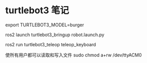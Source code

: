 # turtlebot3 笔记

export TURTLEBOT3_MODEL=burger

ros2 launch turtlebot3_bringup robot.launch.py

ros2 run turtlebot3_teleop teleop_keyboard


使所有用户都可以读取和写入文件
sudo chmod a+rw /dev/ttyACM0
